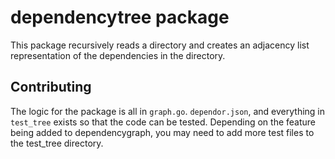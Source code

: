 # dependencytree package

This package recursively reads a directory and creates an adjacency list representation of the dependencies in the directory.

## Contributing

The logic for the package is all in `graph.go`. `dependor.json`, and everything in `test_tree` exists so that the code can be tested. Depending on the feature being added to dependencygraph, you may need to add more test files to the test_tree directory.
